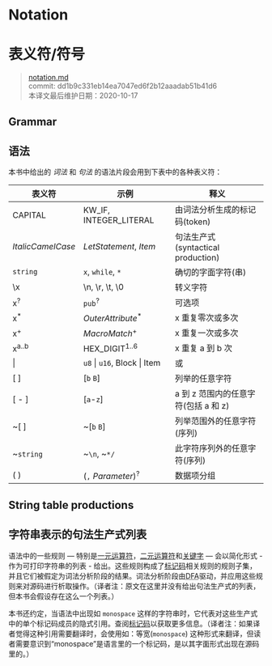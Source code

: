 # Notation
# 表义符/符号

>[notation.md](https://github.com/rust-lang/reference/blob/master/src/notation.md)\
>commit: dd1b9c331eb14ea7047ed6f2b12aaadab51b41d6 \
>本译文最后维护日期：2020-10-17

## Grammar
## 语法

本书中给出的 *词法* 和 *句法* 的语法片段会用到下表中的各种表义符：

| 表义符             | 示例                           | 释义                                 
|-------------------|-------------------------------|--------------------------------|
| CAPITAL           | KW_IF, INTEGER_LITERAL        | 由词法分析生成的标记码(token)      |
| _ItalicCamelCase_ | _LetStatement_, _Item_        | 句法生产式(syntactical production)|
| `string`          | `x`, `while`, `*`             | 确切的字面字符(串)                |
| \\x               | \\n, \\r, \\t, \\0            | 转义字符                         |
| x<sup>?</sup>     | `pub`<sup>?</sup>             | 可选项                           |
| x<sup>\*</sup>    | _OuterAttribute_<sup>\*</sup> | x 重复零次或多次                  |
| x<sup>+</sup>     | _MacroMatch_<sup>+</sup>      | x 重复一次或多次                  |
| x<sup>a..b</sup>  | HEX_DIGIT<sup>1..6</sup>      | x 重复 a 到 b 次                 |
| \|                | `u8` \| `u16`, Block \| Item  | 或                              |
| \[ ]              | \[`b` `B`]                    | 列举的任意字符                    |
| \[ - ]            | \[`a`-`z`]                    | a 到 z 范围内的任意字符(包括 a 和 z)|
| ~\[ ]             | ~\[`b` `B`]                   | 列举范围外的任意字符(序列)          |
| ~`string`         | ~`\n`, ~`*/`                  | 此字符序列外的任意字符(序列)        |
| ( )               | (`,` _Parameter_)<sup>?</sup> | 数据项分组         |

## String table productions
## 字符串表示的句法生产式列表

语法中的一些规则 &mdash; 特别是[一元运算符][unary operators]，[二元运算符][binary operators]和[关键字][keywords] &mdash; 会以简化形式 - 作为可打印字符串的列表 - 给出。这些规则构成了[标记码][tokens]相关规则的规则子集，并且它们被假定为词法分析阶段的结果。词法分析阶段由<abbr title="确定性有限自动机(Deterministic Finite Automaton)">DFA</abbr>驱动，并应用这些规则来对源码进行析取操作。（译者注：原文在这里并没有给出句法生产式的列表，但本书会假设存在这么一个列表。）

本书还约定，当语法中出现如 `monospace` 这样的字符串时，它代表对这些生产式中的单个标记码成员的隐式引用。查阅[标记码][tokens]以获取更多信息。（译者注：如果译者觉得这种引用需要翻译时，会使用如：等宽(`monospace`) 这种形式来翻译，但读者需要意识到“monospace”是语言里的一个标记码，是以其字面形式出现在源码里的。）

[binary operators]: expressions/operator-expr.md#arithmetic-and-logical-binary-operators
[keywords]: keywords.md
[tokens]: tokens.md
[unary operators]: expressions/operator-expr.md#borrow-operators

<!-- 2020-11-3 -->
<!-- checked -->